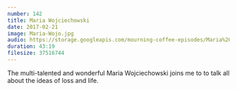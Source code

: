 ```yaml
---
number: 142
title: Maria Wojciechowski
date: 2017-02-21
image: Maria-Wojo.jpg
audio: https://storage.googleapis.com/mourning-coffee-episodes/Maria%20Wojo%20Release.mp3
duration: 43:19
filesize: 37516744
---
```


The multi-talented and wonderful Maria Wojciechowski joins me to to talk all about the ideas of loss and life. 
